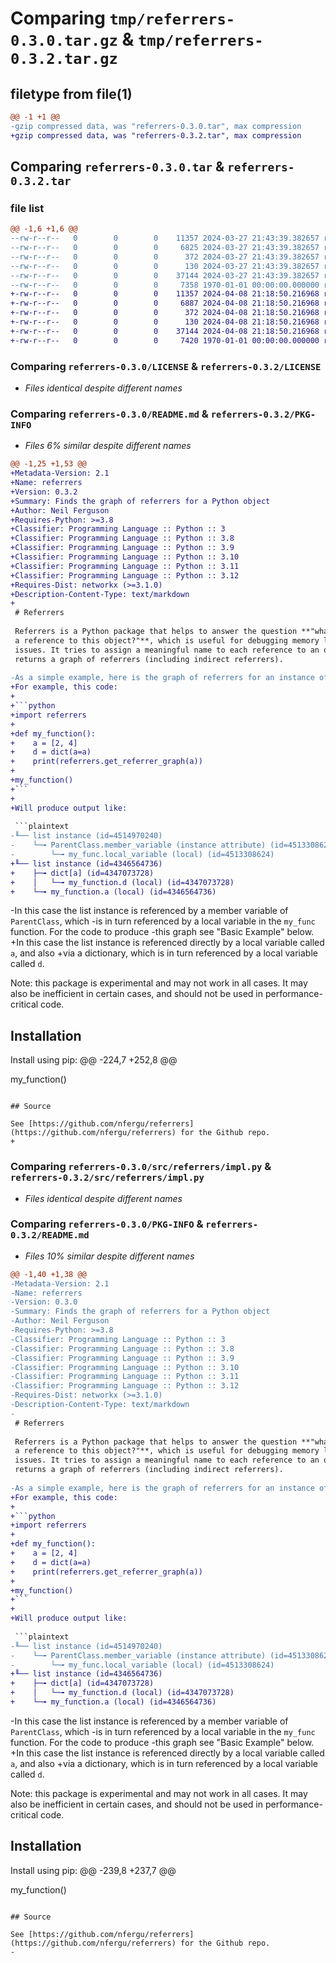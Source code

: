 # Comparing `tmp/referrers-0.3.0.tar.gz` & `tmp/referrers-0.3.2.tar.gz`

## filetype from file(1)

```diff
@@ -1 +1 @@
-gzip compressed data, was "referrers-0.3.0.tar", max compression
+gzip compressed data, was "referrers-0.3.2.tar", max compression
```

## Comparing `referrers-0.3.0.tar` & `referrers-0.3.2.tar`

### file list

```diff
@@ -1,6 +1,6 @@
--rw-r--r--   0        0        0    11357 2024-03-27 21:43:39.382657 referrers-0.3.0/LICENSE
--rw-r--r--   0        0        0     6825 2024-03-27 21:43:39.382657 referrers-0.3.0/README.md
--rw-r--r--   0        0        0      372 2024-03-27 21:43:39.382657 referrers-0.3.0/pyproject.toml
--rw-r--r--   0        0        0      130 2024-03-27 21:43:39.382657 referrers-0.3.0/src/referrers/__init__.py
--rw-r--r--   0        0        0    37144 2024-03-27 21:43:39.382657 referrers-0.3.0/src/referrers/impl.py
--rw-r--r--   0        0        0     7358 1970-01-01 00:00:00.000000 referrers-0.3.0/PKG-INFO
+-rw-r--r--   0        0        0    11357 2024-04-08 21:18:50.216968 referrers-0.3.2/LICENSE
+-rw-r--r--   0        0        0     6887 2024-04-08 21:18:50.216968 referrers-0.3.2/README.md
+-rw-r--r--   0        0        0      372 2024-04-08 21:18:50.216968 referrers-0.3.2/pyproject.toml
+-rw-r--r--   0        0        0      130 2024-04-08 21:18:50.216968 referrers-0.3.2/src/referrers/__init__.py
+-rw-r--r--   0        0        0    37144 2024-04-08 21:18:50.216968 referrers-0.3.2/src/referrers/impl.py
+-rw-r--r--   0        0        0     7420 1970-01-01 00:00:00.000000 referrers-0.3.2/PKG-INFO
```

### Comparing `referrers-0.3.0/LICENSE` & `referrers-0.3.2/LICENSE`

 * *Files identical despite different names*

### Comparing `referrers-0.3.0/README.md` & `referrers-0.3.2/PKG-INFO`

 * *Files 6% similar despite different names*

```diff
@@ -1,25 +1,53 @@
+Metadata-Version: 2.1
+Name: referrers
+Version: 0.3.2
+Summary: Finds the graph of referrers for a Python object
+Author: Neil Ferguson
+Requires-Python: >=3.8
+Classifier: Programming Language :: Python :: 3
+Classifier: Programming Language :: Python :: 3.8
+Classifier: Programming Language :: Python :: 3.9
+Classifier: Programming Language :: Python :: 3.10
+Classifier: Programming Language :: Python :: 3.11
+Classifier: Programming Language :: Python :: 3.12
+Requires-Dist: networkx (>=3.1.0)
+Description-Content-Type: text/markdown
+
 # Referrers
 
 Referrers is a Python package that helps to answer the question **"what is holding
 a reference to this object?"**, which is useful for debugging memory leaks and other
 issues. It tries to assign a meaningful name to each reference to an object and
 returns a graph of referrers (including indirect referrers).
 
-As a simple example, here is the graph of referrers for an instance of a Python `list`:
+For example, this code:
+
+```python
+import referrers
+
+def my_function():
+    a = [2, 4]
+    d = dict(a=a)
+    print(referrers.get_referrer_graph(a))
+
+my_function()
+```
+
+Will produce output like:
 
 ```plaintext
-╙── list instance (id=4514970240)
-    └─╼ ParentClass.member_variable (instance attribute) (id=4513308624)
-        └─╼ my_func.local_variable (local) (id=4513308624)
+╙── list instance (id=4346564736)
+    ├─╼ dict[a] (id=4347073728)
+    │   └─╼ my_function.d (local) (id=4347073728)
+    └─╼ my_function.a (local) (id=4346564736)
 ```
 
-In this case the list instance is referenced by a member variable of `ParentClass`, which
-is in turn referenced by a local variable in the `my_func` function. For the code to produce
-this graph see "Basic Example" below.
+In this case the list instance is referenced directly by a local variable called `a`, and also
+via a dictionary, which is in turn referenced by a local variable called `d`.
 
 Note: this package is experimental and may not work in all cases. It may also be inefficient
 in certain cases, and should not be used in performance-critical code.
 
 ## Installation
 
 Install using pip:
@@ -224,7 +252,8 @@
 
 my_function()
 ```
 
 ## Source
 
 See [https://github.com/nfergu/referrers](https://github.com/nfergu/referrers) for the Github repo.
+
```

### Comparing `referrers-0.3.0/src/referrers/impl.py` & `referrers-0.3.2/src/referrers/impl.py`

 * *Files identical despite different names*

### Comparing `referrers-0.3.0/PKG-INFO` & `referrers-0.3.2/README.md`

 * *Files 10% similar despite different names*

```diff
@@ -1,40 +1,38 @@
-Metadata-Version: 2.1
-Name: referrers
-Version: 0.3.0
-Summary: Finds the graph of referrers for a Python object
-Author: Neil Ferguson
-Requires-Python: >=3.8
-Classifier: Programming Language :: Python :: 3
-Classifier: Programming Language :: Python :: 3.8
-Classifier: Programming Language :: Python :: 3.9
-Classifier: Programming Language :: Python :: 3.10
-Classifier: Programming Language :: Python :: 3.11
-Classifier: Programming Language :: Python :: 3.12
-Requires-Dist: networkx (>=3.1.0)
-Description-Content-Type: text/markdown
-
 # Referrers
 
 Referrers is a Python package that helps to answer the question **"what is holding
 a reference to this object?"**, which is useful for debugging memory leaks and other
 issues. It tries to assign a meaningful name to each reference to an object and
 returns a graph of referrers (including indirect referrers).
 
-As a simple example, here is the graph of referrers for an instance of a Python `list`:
+For example, this code:
+
+```python
+import referrers
+
+def my_function():
+    a = [2, 4]
+    d = dict(a=a)
+    print(referrers.get_referrer_graph(a))
+
+my_function()
+```
+
+Will produce output like:
 
 ```plaintext
-╙── list instance (id=4514970240)
-    └─╼ ParentClass.member_variable (instance attribute) (id=4513308624)
-        └─╼ my_func.local_variable (local) (id=4513308624)
+╙── list instance (id=4346564736)
+    ├─╼ dict[a] (id=4347073728)
+    │   └─╼ my_function.d (local) (id=4347073728)
+    └─╼ my_function.a (local) (id=4346564736)
 ```
 
-In this case the list instance is referenced by a member variable of `ParentClass`, which
-is in turn referenced by a local variable in the `my_func` function. For the code to produce
-this graph see "Basic Example" below.
+In this case the list instance is referenced directly by a local variable called `a`, and also
+via a dictionary, which is in turn referenced by a local variable called `d`.
 
 Note: this package is experimental and may not work in all cases. It may also be inefficient
 in certain cases, and should not be used in performance-critical code.
 
 ## Installation
 
 Install using pip:
@@ -239,8 +237,7 @@
 
 my_function()
 ```
 
 ## Source
 
 See [https://github.com/nfergu/referrers](https://github.com/nfergu/referrers) for the Github repo.
-
```

